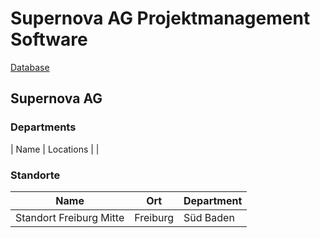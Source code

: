 # Supernova AG Projektmanagement Software

[Database](./docs/database.md)

## Supernova AG

### Departments

| Name | Locations | 
| 


### Standorte
| Name                    | Ort      | Department |
| ----------------------- | -------- | ---------- | 
| Standort Freiburg Mitte | Freiburg | Süd Baden  |